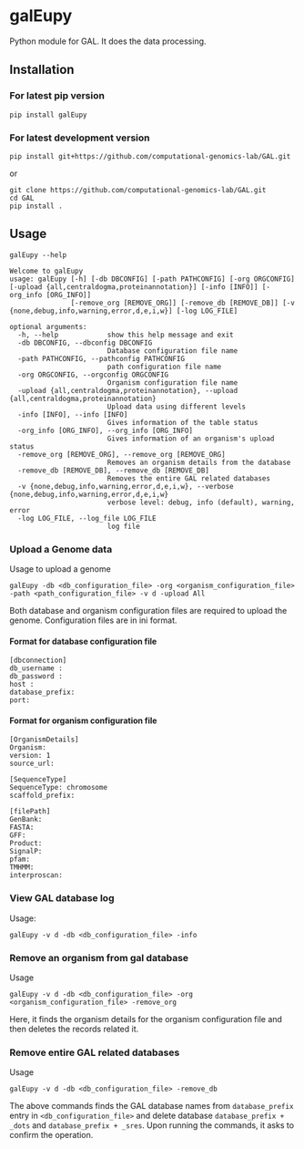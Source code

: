 # galEupy
Python module for GAL. It does the data processing.
 
## Installation
### For latest pip version
```commandline
pip install galEupy
```

### For latest development version
```commandline
pip install git+https://github.com/computational-genomics-lab/GAL.git
```
or
```batch
git clone https://github.com/computational-genomics-lab/GAL.git
cd GAL
pip install .
```

## Usage
```batch
galEupy --help

```

```batch
Welcome to galEupy
usage: galEupy [-h] [-db DBCONFIG] [-path PATHCONFIG] [-org ORGCONFIG] [-upload {all,centraldogma,proteinannotation}] [-info [INFO]] [-org_info [ORG_INFO]]
               [-remove_org [REMOVE_ORG]] [-remove_db [REMOVE_DB]] [-v {none,debug,info,warning,error,d,e,i,w}] [-log LOG_FILE]

optional arguments:
  -h, --help            show this help message and exit
  -db DBCONFIG, --dbconfig DBCONFIG
                        Database configuration file name
  -path PATHCONFIG, --pathconfig PATHCONFIG
                        path configuration file name
  -org ORGCONFIG, --orgconfig ORGCONFIG
                        Organism configuration file name
  -upload {all,centraldogma,proteinannotation}, --upload {all,centraldogma,proteinannotation}
                        Upload data using different levels
  -info [INFO], --info [INFO]
                        Gives information of the table status
  -org_info [ORG_INFO], --org_info [ORG_INFO]
                        Gives information of an organism's upload status
  -remove_org [REMOVE_ORG], --remove_org [REMOVE_ORG]
                        Removes an organism details from the database
  -remove_db [REMOVE_DB], --remove_db [REMOVE_DB]
                        Removes the entire GAL related databases
  -v {none,debug,info,warning,error,d,e,i,w}, --verbose {none,debug,info,warning,error,d,e,i,w}
                        verbose level: debug, info (default), warning, error
  -log LOG_FILE, --log_file LOG_FILE
                        log file

```

### Upload a Genome data
Usage to upload a genome
```commandline
galEupy -db <db_configuration_file> -org <organism_configuration_file> -path <path_configuration_file> -v d -upload All
```
Both database and organism configuration files are required to upload the genome. Configuration files are in ini format. 

#### Format for database configuration file

```commandline
[dbconnection]
db_username : 
db_password :
host : 
database_prefix: 
port:
```
#### Format for organism configuration file

```commandline
[OrganismDetails]
Organism:
version: 1
source_url:

[SequenceType]
SequenceType: chromosome
scaffold_prefix:

[filePath]
GenBank:
FASTA:
GFF:
Product:
SignalP:
pfam:
TMHMM:
interproscan:
```

### View GAL database log
Usage:
```commandline
galEupy -v d -db <db_configuration_file> -info
```

### Remove an organism from gal database
Usage
```commandline
galEupy -v d -db <db_configuration_file> -org <organism_configuration_file> -remove_org
```
Here, it finds the organism details for the organism configuration file and then deletes the records related it.

### Remove entire GAL related databases
Usage
```commandline
galEupy -v d -db <db_configuration_file> -remove_db
```
The above commands finds the GAL database names from `database_prefix` entry in `<db_configuration_file>` and delete database `database_prefix + _dots` and `database_prefix + _sres`.
Upon running the commands, it asks to confirm the operation. 
